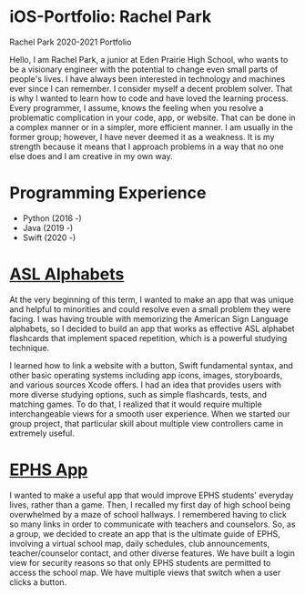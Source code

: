 # iOS-Portfolio: Rachel Park
Rachel Park 2020-2021 Portfolio

Hello, I am Rachel Park, a junior at Eden Prairie High School, who wants to be a visionary engineer with the potential to change even small parts of people's lives. I have always been interested in technology and machines ever since I can remember. I consider myself a decent problem solver. That is why I wanted to learn how to code and have loved the learning process. Every programmer, I assume, knows the feeling when you resolve a problematic complication in your code, app, or website. That can be done in a complex manner or in a simpler, more efficient manner. I am usually in the former group; however, I have never deemed it as a weakness. It is my strength because it means that I approach problems in a way that no one else does and I am creative in my own way.

# Programming Experience
- Python (2016 -)
- Java (2019 -)
- Swift (2020 -)

# [ASL Alphabets](https://github.com/rachelPark1/asl-alphabets.git)

At the very beginning of this term, I wanted to make an app that was unique and helpful to minorities and could resolve even a small problem they were facing. I was having trouble with memorizing the American Sign Language alphabets, so I decided to build an app that works as effective ASL alphabet flashcards that implement spaced repetition, which is a powerful studying technique.

I learned how to link a website with a button, Swift fundamental syntax, and other basic operating systems including app icons, images, storyboards, and various sources Xcode offers. I had an idea that provides users with more diverse studying options, such as simple flashcards, tests, and matching games. To do that, I realized that it would require multiple interchangeable views for a smooth user experience. When we started our group project, that particular skill about multiple view controllers came in extremely useful.

# [EPHS App](https://github.com/connorholm/EPHS-App.git)

I wanted to make a useful app that would improve EPHS students' everyday lives, rather than a game. Then, I recalled my first day of high school being overwhelmed by a maze of school hallways. I remembered having to click so many links in order to communicate with teachers and counselors. So, as a group, we decided to create an app that is the ultimate guide of EPHS, involving a virtual school map, daily schedules, club announcements, teacher/counselor contact, and other diverse features. We have built a login view for security reasons so that only EPHS students are permitted to access the school map. We have multiple views that switch when a user clicks a button.
